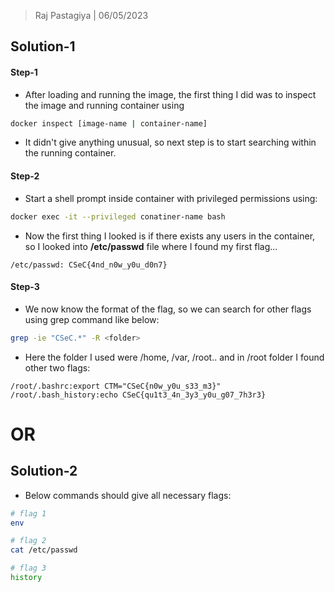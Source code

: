 > Raj Pastagiya | 06/05/2023

## Solution-1
#### Step-1
- After loading and running the image, the first thing I did was to inspect the image and running container using
```bash
docker inspect [image-name | container-name]
```
- It didn't give anything unusual, so next step is to start searching within the running container.

#### Step-2
- Start a shell prompt inside container with privileged permissions using:
```bash
docker exec -it --privileged conatiner-name bash
```
- Now the first thing I looked is if there exists any users in the container, so I looked into **/etc/passwd** file where I found my first flag...
```FLAG
/etc/passwd: CSeC{4nd_n0w_y0u_d0n7}
```

#### Step-3
- We now know the format of the flag, so we can search for other flags using grep command like below:
```bash
grep -ie "CSeC.*" -R <folder>
```
- Here the folder I used were /home, /var, /root.. and in /root folder I found other two flags:
```FLAG
/root/.bashrc:export CTM="CSeC{n0w_y0u_s33_m3}"
/root/.bash_history:echo CSeC{qu1t3_4n_3y3_y0u_g07_7h3r3}
```

# OR
## Solution-2
- Below commands should give all necessary flags:
```bash
# flag 1
env

# flag 2
cat /etc/passwd

# flag 3
history
```

